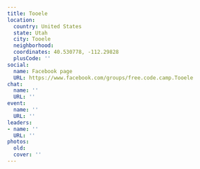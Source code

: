 ```yaml
---
title: Tooele
location:
  country: United States
  state: Utah
  city: Tooele
  neighborhood: 
  coordinates: 40.530778, -112.29828
  plusCode: ''
social:
  name: Facebook page
  URL: https://www.facebook.com/groups/free.code.camp.Tooele
chat:
  name: ''
  URL: ''
event:
  name: ''
  URL: ''
leaders:
- name: ''
  URL: ''
photos:
  old: 
  cover: ''
---
```

